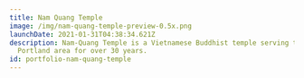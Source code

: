 ```yaml
---
title: Nam Quang Temple
image: /img/nam-quang-temple-preview-0.5x.png
launchDate: 2021-01-31T04:38:34.621Z
description: Nam-Quang Temple is a Vietnamese Buddhist temple serving the east
  Portland area for over 30 years.
id: portfolio-nam-quang-temple
---
```

